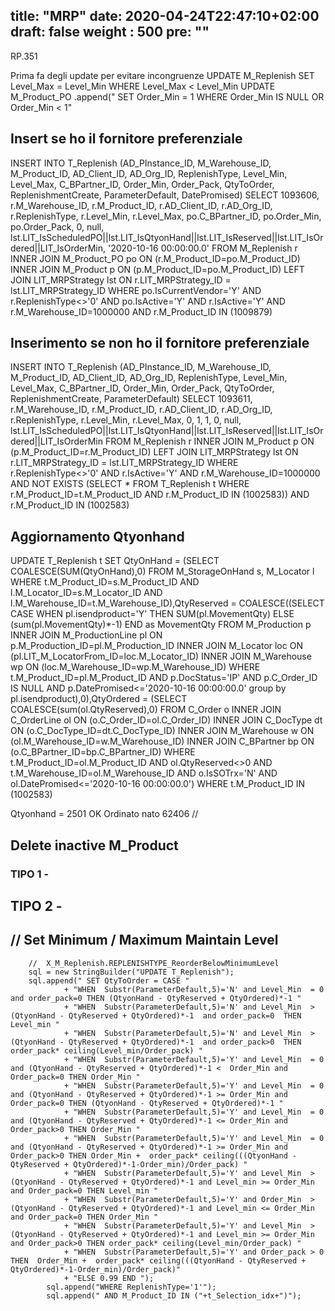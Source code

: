 title: "MRP"
date: 2020-04-24T22:47:10+02:00
draft: false
weight : 500
pre: "<b></b>"
---



RP.351

Prima fa degli update per evitare incongruenze
UPDATE M_Replenish SET Level_Max = Level_Min WHERE Level_Max < Level_Min
UPDATE M_Product_PO .append(" SET Order_Min = 1 WHERE Order_Min IS NULL OR Order_Min < 1"


## Insert  se ho il fornitore preferenziale


INSERT INTO 
T_Replenish 
(AD_PInstance_ID, M_Warehouse_ID, M_Product_ID, AD_Client_ID, AD_Org_ID, ReplenishType, Level_Min, Level_Max, C_BPartner_ID, Order_Min, Order_Pack, QtyToOrder, ReplenishmentCreate, ParameterDefault, DatePromised) SELECT 1093606, r.M_Warehouse_ID, r.M_Product_ID, r.AD_Client_ID, r.AD_Org_ID, r.ReplenishType, r.Level_Min, r.Level_Max, po.C_BPartner_ID, po.Order_Min, po.Order_Pack, 0, null, lst.LIT_IsScheduledPO||lst.LIT_IsQtyonHand||lst.LIT_IsReserved||lst.LIT_IsOrdered||LIT_IsOrderMin, '2020-10-16 00:00:00.0' 
FROM M_Replenish r INNER JOIN M_Product_PO po ON (r.M_Product_ID=po.M_Product_ID)  INNER JOIN M_Product p ON (p.M_Product_ID=po.M_Product_ID)  LEFT JOIN LIT_MRPStrategy lst ON r.LIT_MRPStrategy_ID = lst.LIT_MRPStrategy_ID WHERE po.IsCurrentVendor='Y' AND r.ReplenishType<>'0' AND po.IsActive='Y' AND r.IsActive='Y' AND r.M_Warehouse_ID=1000000 AND r.M_Product_ID IN (1009879)


## Inserimento se non ho il fornitore preferenziale

INSERT INTO T_Replenish (AD_PInstance_ID, M_Warehouse_ID, M_Product_ID, AD_Client_ID, AD_Org_ID, ReplenishType, Level_Min, Level_Max, C_BPartner_ID, Order_Min, Order_Pack, QtyToOrder, ReplenishmentCreate, ParameterDefault) SELECT 1093611, r.M_Warehouse_ID, r.M_Product_ID, r.AD_Client_ID, r.AD_Org_ID, r.ReplenishType, r.Level_Min, r.Level_Max, 0, 1, 1, 0, null, lst.LIT_IsScheduledPO||lst.LIT_IsQtyonHand||lst.LIT_IsReserved||lst.LIT_IsOrdered||LIT_IsOrderMin FROM M_Replenish r  INNER JOIN M_Product p ON (p.M_Product_ID=r.M_Product_ID)  LEFT JOIN LIT_MRPStrategy lst ON r.LIT_MRPStrategy_ID = lst.LIT_MRPStrategy_ID WHERE r.ReplenishType<>'0' AND r.IsActive='Y' AND r.M_Warehouse_ID=1000000 AND NOT EXISTS (SELECT * FROM T_Replenish t WHERE r.M_Product_ID=t.M_Product_ID AND r.M_Product_ID IN (1002583)) AND r.M_Product_ID IN (1002583)


## Aggiornamento  Qtyonhand 

UPDATE T_Replenish t SET QtyOnHand = (SELECT COALESCE(SUM(QtyOnHand),0) FROM M_StorageOnHand s, M_Locator l WHERE t.M_Product_ID=s.M_Product_ID AND l.M_Locator_ID=s.M_Locator_ID AND l.M_Warehouse_ID=t.M_Warehouse_ID),QtyReserved = COALESCE((SELECT CASE WHEN pl.isendproduct='Y' THEN SUM(pl.MovementQty) ELSE (sum(pl.MovementQty)*-1) END as MovementQty FROM M_Production p INNER JOIN M_ProductionLine pl ON p.M_Production_ID=pl.M_Production_ID INNER JOIN M_Locator loc ON (pl.LIT_M_LocatorFrom_ID=loc.M_Locator_ID) INNER JOIN M_Warehouse wp ON (loc.M_Warehouse_ID=wp.M_Warehouse_ID) WHERE t.M_Product_ID=pl.M_Product_ID AND p.DocStatus='IP' AND p.C_Order_ID IS NULL AND p.DatePromised<='2020-10-16 00:00:00.0'  group by pl.isendproduct),0),QtyOrdered = (SELECT COALESCE(sum(ol.QtyReserved),0) FROM C_Order o INNER JOIN C_OrderLine ol ON (o.C_Order_ID=ol.C_Order_ID) INNER JOIN C_DocType dt ON (o.C_DocType_ID=dt.C_DocType_ID) INNER JOIN M_Warehouse w ON (ol.M_Warehouse_ID=w.M_Warehouse_ID) INNER JOIN C_BPartner bp  ON (o.C_BPartner_ID=bp.C_BPartner_ID) WHERE t.M_Product_ID=ol.M_Product_ID AND ol.QtyReserved<>0 AND t.M_Warehouse_ID=ol.M_Warehouse_ID AND o.IsSOTrx='N' AND ol.DatePromised<='2020-10-16 00:00:00.0') WHERE t.M_Product_ID IN (1002583)


Qtyonhand = 2501  OK
Ordinato  nato 
62406  // 

## Delete inactive M_Product

###  TIPO 1 - 

## TIPO 2 - 

##  		//	Set Minimum / Maximum Maintain Level
		//	X_M_Replenish.REPLENISHTYPE_ReorderBelowMinimumLevel
		sql = new StringBuilder("UPDATE T_Replenish");
		sql.append(" SET QtyToOrder = CASE "
				+ "WHEN  Substr(ParameterDefault,5)='N' and Level_Min  = 0 and order_pack=0 THEN (QtyonHand - QtyReserved + QtyOrdered)*-1 "
				+ "WHEN  Substr(ParameterDefault,5)='N' and Level_Min  > (QtyonHand - QtyReserved + QtyOrdered)*-1  and order_pack=0  THEN Level_min "
				+ "WHEN  Substr(ParameterDefault,5)='N' and Level_Min  > (QtyonHand - QtyReserved + QtyOrdered)*-1  and order_pack>0  THEN order_pack* ceiling(Level_min/Order_pack) "
				+ "WHEN  Substr(ParameterDefault,5)='Y' and Level_Min  = 0 and (QtyonHand - QtyReserved + QtyOrdered)*-1 <  Order_Min and  Order_pack=0 THEN Order_Min "
				+ "WHEN  Substr(ParameterDefault,5)='Y' and Level_Min  = 0 and (QtyonHand - QtyReserved + QtyOrdered)*-1 >= Order_Min and  Order_pack=0 THEN (QtyonHand - QtyReserved + QtyOrdered)*-1 "
				+ "WHEN  Substr(ParameterDefault,5)='Y' and Level_Min  = 0 and (QtyonHand - QtyReserved + QtyOrdered)*-1 <= Order_Min and  Order_pack>0 THEN Order_Min "
				+ "WHEN  Substr(ParameterDefault,5)='Y' and Level_Min  = 0 and (QtyonHand - QtyReserved + QtyOrdered)*-1 >= Order_Min and  Order_pack>0 THEN Order_Min +  order_pack* ceiling(((QtyonHand - QtyReserved + QtyOrdered)*-1-Order_min)/Order_pack) "
				+ "WHEN  Substr(ParameterDefault,5)='Y' and Level_Min  > (QtyonHand - QtyReserved + QtyOrdered)*-1 and Level_min >= Order_Min and Order_pack=0 THEN Level_min "
				+ "WHEN  Substr(ParameterDefault,5)='Y' and Order_Min  > (QtyonHand - QtyReserved + QtyOrdered)*-1 and Level_min <= Order_Min and Order_pack=0 THEN Order_Min "
				+ "WHEN  Substr(ParameterDefault,5)='Y' and Level_Min  > (QtyonHand - QtyReserved + QtyOrdered)*-1 and Level_min >= Order_Min and Order_pack>0 THEN order_pack* ceiling(Level_min/Order_pack) "
				+ "WHEN  Substr(ParameterDefault,5)='Y' and Order_pack > 0 THEN  Order_Min +  order_pack* ceiling(((QtyonHand - QtyReserved + QtyOrdered)*-1-Order_min)/Order_pack)"
				+ "ELSE 0.99 END ");
			sql.append("WHERE ReplenishType='1'"); 
			sql.append(" AND M_Product_ID IN ("+t_Selection_idx+")");
			
			
